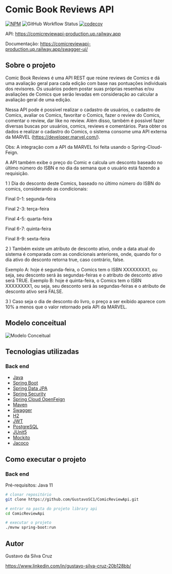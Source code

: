 # Comic Book Reviews API
[![NPM](https://img.shields.io/npm/l/react)](https://github.com/GustavoSC1/ComicReviewApi/blob/main/LICENCE)
![GitHub Workflow Status](https://img.shields.io/github/actions/workflow/status/GustavoSC1/ComicReviewApi/maven.yml?branch=main)
[![codecov](https://codecov.io/gh/GustavoSC1/ComicReviewApi/branch/main/graph/badge.svg?token=5K6EIQ8WIG)](https://codecov.io/gh/GustavoSC1/ComicReviewApi)

API: https://comicreviewapi-production.up.railway.app

Documentação: https://comicreviewapi-production.up.railway.app/swagger-ui/

## Sobre o projeto

Comic Book Reviews é uma API REST que reúne reviews de Comics e dá uma avaliação geral para cada edição com base nas pontuações individuais dos revisores. Os usuários podem postar suas próprias resenhas e/ou avaliações de Comics que serão levadas em consideração ao calcular a avaliação geral de uma edição.

Nessa API pode é possivel realizar o cadastro de usuários, o cadastro de Comics, avaliar os Comics, favoritar o Comics, fazer o review do Comics, comentar o review, dar like no review. Além disso, também é possivel fazer diversas buscas por usuários, comics, reviews e comentários. Para obter os dados e realizar o cadastro do Comics, o sistema consome uma API externa da MARVEL (https://developer.marvel.com/).

Obs: A integração com a API da MARVEL foi feita usando o Spring-Cloud-Feign.

A API também exibe o preço do Comic e calcula um desconto baseado no último número do ISBN e no dia da semana que o usuário está fazendo a requisição.

1 ) Dia do desconto deste Comics, baseado no último número do ISBN do comics, considerando as condicionais:

Final 0-1: segunda-feira

Final 2-3: terça-feira

Final 4-5: quarta-feira

Final 6-7: quinta-feira

Final 8-9: sexta-feira

2 ) Também existe um atributo de desconto ativo, onde a data atual do sistema é comparada com as condicionais anteriores, onde, quando for o dia ativo do 
desconto retorna true, caso contrário, false.

Exemplo A: hoje é segunda-feira, o Comics tem o ISBN XXXXXXXX1, ou seja, seu desconto será às segundas-feiras e o atributo de desconto ativo será TRUE. 
Exemplo B: hoje é quinta-feira, o Comics tem o ISBN XXXXXXXX1, ou seja, seu desconto será às segundas-feiras e o atributo de desconto ativo será FALSE.

3 ) Caso seja o dia de desconto do livro, o preço a ser exibido aparece com 10% a menos que o valor retornado pela API da MARVEL.

## Modelo conceitual
![Modelo Conceitual](https://ik.imagekit.io/gustavosc/Untitled_Diagram.drawio__1__xgWAt8PHJ.png?ik-sdk-version=javascript-1.4.3&updatedAt=1673570650222)

## Tecnologias utilizadas
### Back end
- [Java](https://www.oracle.com/java/)
- [Spring Boot](https://spring.io/projects/spring-boot)
- [Spring Data JPA](https://spring.io/projects/spring-data-jpa)
- [Spring Security](https://spring.io/projects/spring-security)
- [Spring Cloud OpenFeign](https://spring.io/projects/spring-cloud-openfeign)
- [Maven](https://maven.apache.org/)
- [Swagger](https://swagger.io/)
- [H2](https://www.h2database.com/html/main.html)
- [JWT](https://jwt.io/)
- [PostgreSQL](https://www.postgresql.org/)
- [JUnit5](https://junit.org/junit5/docs/current/user-guide/)
- [Mockito](https://site.mockito.org/)
- [Jacoco](https://www.jacoco.org/jacoco/trunk/doc/mission.html)

## Como executar o projeto

### Back end
Pré-requisitos: Java 11

```bash
# clonar repositório
git clone https://github.com/GustavoSC1/ComicReviewApi.git

# entrar na pasta do projeto library api
cd ComicReviewApi

# executar o projeto
./mvnw spring-boot:run
```

## Autor

Gustavo da Silva Cruz

https://www.linkedin.com/in/gustavo-silva-cruz-20b128bb/

